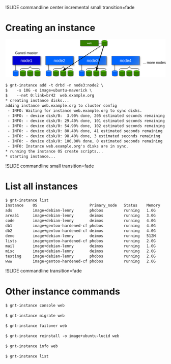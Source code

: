 !SLIDE commandline center incremental small transition=fade

# Creating an instance #

![creating-instance](creating-instance.png)

    $ gnt-instance add -t drbd -n node3:node2 \
    $    -s 10G -o image+ubuntu-maverick \
    $    --net 0:link=br42  web.example.org
    * creating instance disks...
    adding instance web.example.org to cluster config
     - INFO: Waiting for instance web.example.org to sync disks.
     - INFO: - device disk/0:  3.90% done, 205 estimated seconds remaining
     - INFO: - device disk/0: 29.40% done, 101 estimated seconds remaining
     - INFO: - device disk/0: 54.90% done, 102 estimated seconds remaining
     - INFO: - device disk/0: 80.40% done, 41 estimated seconds remaining
     - INFO: - device disk/0: 98.40% done, 3 estimated seconds remaining
     - INFO: - device disk/0: 100.00% done, 0 estimated seconds remaining
     - INFO: Instance web.example.org's disks are in sync.
    * running the instance OS create scripts...
    * starting instance...

!SLIDE commandline small transition=fade

# List all instances #

    $ gnt-instance list
    Instance    OS                       Primary_node   Status    Memory
    ads         image+debian-lenny       phobos         running   1.0G
    area51      image+debian-lenny       deimos         running   3.0G
    code        image+debian-lenny       deimos         running   4.0G
    db1         image+gentoo-hardened-cf phobos         running   4.0G
    db2         image+gentoo-hardened-cf deimos         running   4.0G
    demo        image+debian-lenny       deimos         running   512M
    lists       image+gentoo-hardened-cf phobos         running   2.0G
    mail        image+debian-lenny       deimos         running   1.0G
    misc        image+debian-lenny       deimos         running   2.0G
    testing     image+debian-lenny       phobos         running   2.0G
    www         image+gentoo-hardened-cf phobos         running   2.0G

!SLIDE commandline transition=fade

# Other instance commands #

    $ gnt-instance console web

    $ gnt-instance migrate web

    $ gnt-instance failover web

    $ gnt-instance reinstall -o image+ubuntu-lucid web

    $ gnt-instance info web

    $ gnt-instance list
